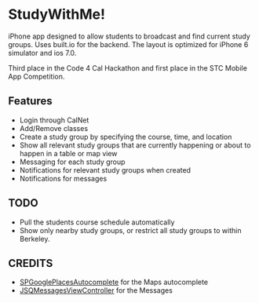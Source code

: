 StudyWithMe!
======
iPhone app designed to allow students to broadcast and find current study groups. Uses built.io for the backend. The layout is optimized for iPhone 6 simulator and ios 7.0. 

Third place in the Code 4 Cal Hackathon and first place in the STC Mobile App Competition.

Features
---------------------
  - Login through CalNet
  - Add/Remove classes
  - Create a study group by specifying the course, time, and location
  - Show all relevant study groups that are currently happening or about to happen in a table or map view
  - Messaging for each study group
  - Notifications for relevant study groups when created
  - Notifications for messages

TODO
----------------------
  - Pull the students course schedule automatically
  - Show only nearby study groups, or restrict all study groups to within Berkeley.

CREDITS
----------------------
  - [SPGooglePlacesAutocomplete](https://github.com/chenyuan/SPGooglePlacesAutocomplete) for the Maps autocomplete
  - [JSQMessagesViewController](https://github.com/jessesquires/JSQMessagesViewController) for the Messages
